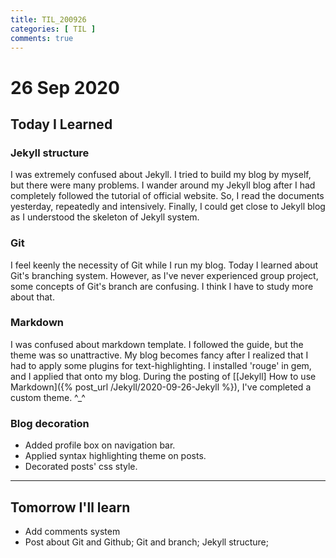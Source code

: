 ```yaml
---
title: TIL_200926
categories: [ TIL ]
comments: true
---
```

# 26 Sep 2020

## Today I Learned

### Jekyll structure

I was extremely confused about Jekyll. I tried to build my blog by myself, but there were many problems. I wander around my Jekyll blog after I had completely followed the tutorial of official website. So, I read the documents yesterday, repeatedly and intensively. Finally, I could get close to Jekyll blog as I understood the skeleton of Jekyll system.

### Git

I feel keenly the necessity of Git while I run my blog. Today I learned about Git's branching system. However, as I've never experienced group project, some concepts of Git's branch are confusing. I think I have to study more about that.

### Markdown

I was confused about markdown template. I followed the guide, but the theme was so unattractive. My blog becomes fancy after I realized that I had to apply some plugins for text-highlighting. I installed 'rouge' in gem, and I applied that onto my blog. During the posting of [[Jekyll] How to use Markdown]({% post_url /Jekyll/2020-09-26-Jekyll %}), I've completed a custom theme. ^_^

### Blog decoration

* Added profile box on navigation bar.
* Applied syntax highlighting theme on posts.
* Decorated posts' css style.

---

## Tomorrow I'll learn
* Add comments system
* Post about Git and Github; Git and branch; Jekyll structure; 
